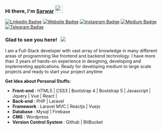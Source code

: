 ### Hi there, I'm <a href="http://sarwarsunjid.epizy.com/" target="_blank">Sarwar</a> <img src="https://media.giphy.com/media/hvRJCLFzcasrR4ia7z/giphy.gif" width="25px">
[![Linkedin Badge](https://img.shields.io/badge/-LinkedIn-0e76a8?style=flat-square&logo=Linkedin&logoColor=white)](https://www.linkedin.com/in/sarwar-sunjid/)
[![Website Badge](https://img.shields.io/badge/Website-3b5998?style=flat-square&logo=google-chrome&logoColor=white)](http://sarwarsunjid.epizy.com/)
[![Instagram Badge](https://img.shields.io/badge/-Instagram-e4405f?style=flat-square&logo=Instagram&logoColor=white)](https://www.instagram.com/splitz_sunjid/)
[![Medium Badge](https://img.shields.io/badge/medium-%2312100E.svg?&style=flat-square&logo=medium&logoColor=white)](https://medium.com/@sarwarsunjid)
[![Telegram Badge](https://img.shields.io/badge/Stackoverflow-e0e0e0?style=flat-square&logo=stackoverflow&logoColor=ec7c23)](https://stackoverflow.com/users/7094919/sunjid)

### Glad to see you here! &nbsp; ![](https://visitor-badge.glitch.me/badge?page_id=sunjid.sunjid)

I am a Full-Stack developer with vast array of knowledge in many different areas of programming like frontend and backend technology. I have more than 3 years of hands-on experience in designing, developing and implementing applications. Ready for developing medium to large scale projects and ready to start your project anytime

**Get Idea about Personal Stuffs:**

- <b>Front-end</b> : HTML5 | CSS3 | Bootstrap 4 | Bootstrap 5 | Javascript | Jquery | Vue | React |  
- <b>Back-end</b> : PHP | Laravel 
- <b>Framework</b> : Laravel MVC | Reactjs | Vuejs 
- <b>Database</b> : Mysql | Firebase 
- <b>CMS</b> : Wordpress 
- <b>Version Control System </b> : Github | BitBucket
